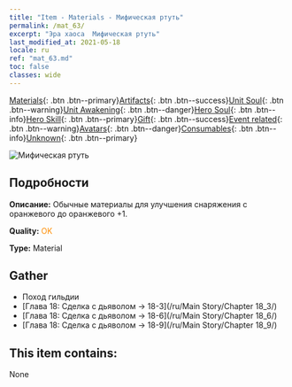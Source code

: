 ```yaml
---
title: "Item - Materials - Мифическая ртуть"
permalink: /mat_63/
excerpt: "Эра хаоса  Мифическая ртуть"
last_modified_at: 2021-05-18
locale: ru
ref: "mat_63.md"
toc: false
classes: wide
---
```

 [Materials](/ItemsRU/){: .btn .btn--primary}[Artifacts](/ItemsRU/Artifacts/){: .btn .btn--success}[Unit Soul](/ItemsRU/UnitSoul/){: .btn .btn--warning}[Unit Awakening](/ItemsRU/UnitAwakening/){: .btn .btn--danger}[Hero Soul](/ItemsRU/HeroSoul/){: .btn .btn--info}[Hero Skill](/ItemsRU/HeroSkill/){: .btn .btn--primary}[Gift](/ItemsRU/Gift/){: .btn .btn--success}[Event related](/ItemsRU/Events/){: .btn .btn--warning}[Avatars](/ItemsRU/Avatars/){: .btn .btn--danger}[Consumables](/ItemsRU/Consumables/){: .btn .btn--info}[Unknown](/ItemsRU/Unknown/){: .btn .btn--primary}

 ![Мифическая ртуть](/images/t/i_cailiao_shuiyin3.png)

## Подробности
 **Описание:** Обычные материалы для улучшения снаряжения c оранжевого до оранжевого +1.

 **Quality:** <span style="color: #FF8C00">OK</span>

 **Type:** Material

## Gather

*    Поход гильдии 
*    [Глава 18: Сделка с дьяволом -> 18-3](/ru/Main Story/Chapter 18_3/) 
*    [Глава 18: Сделка с дьяволом -> 18-6](/ru/Main Story/Chapter 18_6/) 
*    [Глава 18: Сделка с дьяволом -> 18-9](/ru/Main Story/Chapter 18_9/) 

## This item contains:

  None

